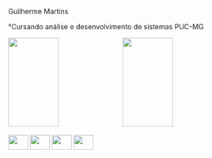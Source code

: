 Guilherme Martins
<p>
°Cursando análise e desenvolvimento de sistemas PUC-MG
</p>

<div>
<img height="180em" width="45%" src="https://github-readme-stats.vercel.app/api?username=GMartin-s&count_private=true&show_icons=true&theme=transparent"/>
<img height="180em" width="45%" src="https://github-readme-stats.vercel.app/api/top-langs/?username=GMartin-s&layout=compact&langs_count=16&theme=transparent"/>
</div>



<div>
  <p></p>
<img align="center" height="30" width="40" src="https://cdn.jsdelivr.net/gh/devicons/devicon/icons/css3/css3-original.svg"/>
<img align="center" height="30" width="40" src="https://cdn.jsdelivr.net/gh/devicons/devicon/icons/html5/html5-original.svg" />
<img align="center" height="30" width="40" src="https://cdn.jsdelivr.net/gh/devicons/devicon/icons/git/git-original.svg" />
<img  align="center" height="30" width="40" src="https://cdn.jsdelivr.net/gh/devicons/devicon/icons/javascript/javascript-original.svg" />          
</div>
          
